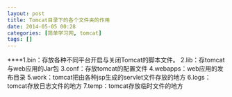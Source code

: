 ```yaml
---
layout: post
title: Tomcat目录下的各个文件夹的作用
date: 2014-05-05 00:28
categories: [简单学习网, tomcat]
tags: []
---
```

****1.bin：存放各种不同平台开启与关闭Tomcat的脚本文件。
2.lib：存tomcat与web应用的Jar包
3.conf：存放tomcat的配置文件
4.webapps：web应用的发布目录
5.work：tomcat把由各种jsp生成的servlet文件存放的地方
6.logs：tomcat存放日志文件的地方
7.temp：tomcat存放临时文件的地方

